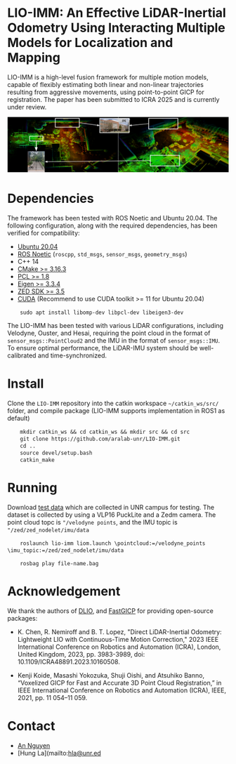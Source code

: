 # LIO-IMM: An Effective LiDAR-Inertial Odometry Using Interacting Multiple Models for Localization and Mapping
LIO-IMM is a high-level fusion framework for multiple motion models, capable of flexibly estimating both linear and non-linear trajectories resulting from aggressive movements, using point-to-point GICP for registration. 
The paper has been submitted to ICRA 2025 and is currently under review.

<p align='center'>
    <img src="./doc/SEM-UNR.png" alt="drawing" width="1000"/>
</p>

# Dependencies
The framework has been tested with ROS Noetic and Ubuntu 20.04. The following configuration, along with the required dependencies, has been verified for compatibility:

- [Ubuntu 20.04](https://releases.ubuntu.com/focal/)
- [ROS Noetic](http://wiki.ros.org/noetic/Installation/Ubuntu) (```roscpp```, ```std_msgs```, ```sensor_msgs```, ```geometry_msgs```)
- C++ 14
- [CMake >= 3.16.3](https://cmake.org/download/)
- [PCL >= 1.8](https://pointclouds.org/downloads/)
- [Eigen >= 3.3.4](http://eigen.tuxfamily.org/index.php?title=Main_Page)
- [ZED SDK >= 3.5](https://www.stereolabs.com/developers)
- [CUDA](https://developer.nvidia.com/cuda-downloads) (Recommend to use CUDA toolkit >= 11 for Ubuntu 20.04)

```
    sudo apt install libomp-dev libpcl-dev libeigen3-dev
```

The LIO-IMM has been tested with various LiDAR configurations, including Velodyne, Ouster, and Hesai, requiring the point cloud in the format of ```sensor_msgs::PointCloud2``` and the IMU in the format of ```sensor_msgs::IMU```. To ensure optimal performance, the LiDAR-IMU system should be well-calibrated and time-synchronized.

# Install
Clone the ``` LIO-IMM ``` repository into the catkin workspace ``` ~/catkin_ws/src/ ``` folder, and compile package (LIO-IMM supports implementation in ROS1 as default)

```
    mkdir catkin_ws && cd catkin_ws && mkdir src && cd src
    git clone https://github.com/aralab-unr/LIO-IMM.git
    cd ..
    source devel/setup.bash
    catkin_make
```
# Running

Download [test data](https://drive.google.com/drive/folders/1NFlAAppbvM5jfm1xsrYEr3mfzbS9PRHb?usp=drive_link) which are collected in UNR campus for testing. The dataset is collected by using a VLP16 PuckLite and a Zedm camera. The point cloud topc is ``` "/velodyne points ```, and the IMU topic is ``` "/zed/zed_nodelet/imu/data ``` 

```
    roslaunch lio-imm liom.launch \pointcloud:=/velodyne_points \imu_topic:=/zed/zed_nodelet/imu/data
```
```
    rosbag play file-name.bag
```

# Acknowledgement
We thank the authors of [DLIO](https://github.com/vectr-ucla/direct_lidar_inertial_odometry), and [FastGICP](https://github.com/koide3/fast_gicp) for providing open-source packages:

- K. Chen, R. Nemiroff and B. T. Lopez, "Direct LiDAR-Inertial Odometry: Lightweight LIO with Continuous-Time Motion Correction," 2023 IEEE International Conference on Robotics and Automation (ICRA), London, United Kingdom, 2023, pp. 3983-3989, doi: 10.1109/ICRA48891.2023.10160508.

- Kenji Koide, Masashi Yokozuka, Shuji Oishi, and Atsuhiko Banno, “Voxelized GICP for Fast and Accurate 3D Point Cloud Registration,” in IEEE International Conference on Robotics and Automation (ICRA), IEEE, 2021, pp. 11 054–11 059.

# Contact
- [An Nguyen](mailto:anguyenduy@nevada.unr.edu)
- [Hung La](mailto:hla@unr.ed

